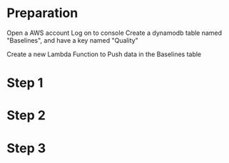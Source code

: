 # Preparation
Open a AWS account
Log on to console
Create a dynamodb table named "Baselines", and have a key named "Quality"

Create a new Lambda Function to Push data in the Baselines table





# Step 1

# Step 2

# Step 3

